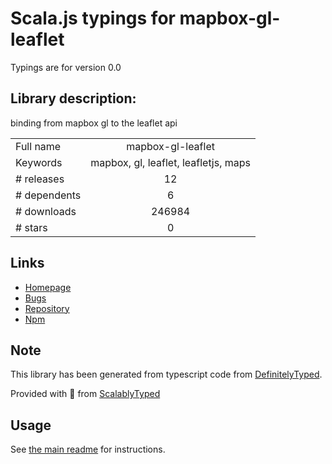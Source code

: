 
# Scala.js typings for mapbox-gl-leaflet

Typings are for version 0.0

## Library description:
binding from mapbox gl to the leaflet api

|                    |                 |
| ------------------ | :-------------: |
| Full name          | mapbox-gl-leaflet |
| Keywords           | mapbox, gl, leaflet, leafletjs, maps |
| # releases         | 12 |
| # dependents       | 6 |
| # downloads        | 246984 |
| # stars            | 0 |

## Links
- [Homepage](https://github.com/mapbox/mapbox-gl-leaflet)
- [Bugs](https://github.com/mapbox/mapbox-gl-leaflet/issues)
- [Repository](https://github.com/mapbox/mapbox-gl-leaflet)
- [Npm](https://www.npmjs.com/package/mapbox-gl-leaflet)
    


## Note
This library has been generated from typescript code from [DefinitelyTyped](https://definitelytyped.org).

Provided with :purple_heart: from [ScalablyTyped](https://github.com/oyvindberg/ScalablyTyped)

## Usage
See [the main readme](../../readme.md) for instructions.


